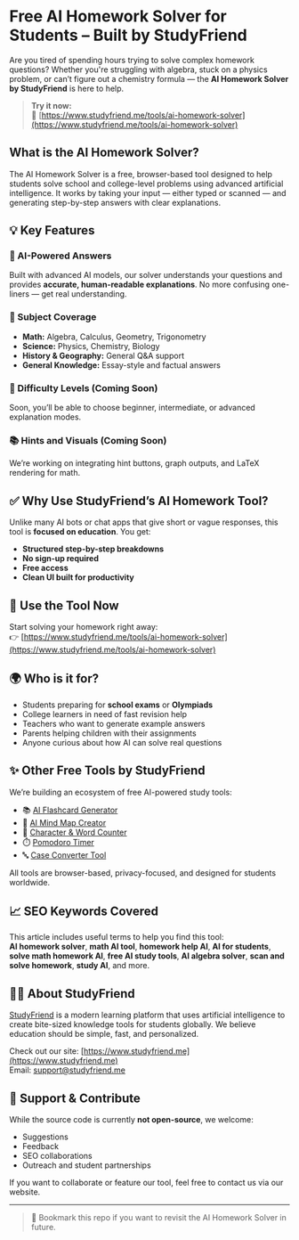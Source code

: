 # Free AI Homework Solver for Students – Built by StudyFriend

Are you tired of spending hours trying to solve complex homework questions? Whether you're struggling with algebra, stuck on a physics problem, or can’t figure out a chemistry formula — the **AI Homework Solver by StudyFriend** is here to help.

> **Try it now:**  
> 🔗 [https://www.studyfriend.me/tools/ai-homework-solver](https://www.studyfriend.me/tools/ai-homework-solver)


## What is the AI Homework Solver?

The AI Homework Solver is a free, browser-based tool designed to help students solve school and college-level problems using advanced artificial intelligence. It works by taking your input — either typed or scanned — and generating step-by-step answers with clear explanations.


## 💡 Key Features

### 🧠 AI-Powered Answers
Built with advanced AI models, our solver understands your questions and provides **accurate, human-readable explanations**. No more confusing one-liners — get real understanding.

### 🧪 Subject Coverage
- **Math:** Algebra, Calculus, Geometry, Trigonometry
- **Science:** Physics, Chemistry, Biology
- **History & Geography:** General Q&A support
- **General Knowledge:** Essay-style and factual answers

### 🎯 Difficulty Levels (Coming Soon)
Soon, you’ll be able to choose beginner, intermediate, or advanced explanation modes.

### 📚 Hints and Visuals (Coming Soon)
We’re working on integrating hint buttons, graph outputs, and LaTeX rendering for math.

## ✅ Why Use StudyFriend’s AI Homework Tool?

Unlike many AI bots or chat apps that give short or vague responses, this tool is **focused on education**. You get:

- **Structured step-by-step breakdowns**
- **No sign-up required**
- **Free access**
- **Clean UI built for productivity**


## 🔗 Use the Tool Now

Start solving your homework right away:  
👉 [https://www.studyfriend.me/tools/ai-homework-solver](https://www.studyfriend.me/tools/ai-homework-solver)


## 🌍 Who is it for?

- Students preparing for **school exams** or **Olympiads**
- College learners in need of fast revision help
- Teachers who want to generate example answers
- Parents helping children with their assignments
- Anyone curious about how AI can solve real questions

## ✨ Other Free Tools by StudyFriend

We’re building an ecosystem of free AI-powered study tools:

- 📚 [AI Flashcard Generator](https://www.studyfriend.me/register)
- 🧠 [AI Mind Map Creator](https://www.studyfriend.me/register)
- 📝 [Character & Word Counter](https://www.studyfriend.me/tools/word-counter)
- ⏱️ [Pomodoro Timer](https://www.studyfriend.me/tools/pomodoro-timer)
- 🔤 [Case Converter Tool](https://www.studyfriend.me/tools/case-converter)

All tools are browser-based, privacy-focused, and designed for students worldwide.


## 📈 SEO Keywords Covered

This article includes useful terms to help you find this tool:  
**AI homework solver**, **math AI tool**, **homework help AI**, **AI for students**, **solve math homework AI**, **free AI study tools**, **AI algebra solver**, **scan and solve homework**, **study AI**, and more.


## 👨‍💻 About StudyFriend

[StudyFriend](https://www.studyfriend.me) is a modern learning platform that uses artificial intelligence to create bite-sized knowledge tools for students globally. We believe education should be simple, fast, and personalized.

Check out our site: [https://www.studyfriend.me](https://www.studyfriend.me)  
Email: support@studyfriend.me


## 🙌 Support & Contribute

While the source code is currently **not open-source**, we welcome:
- Suggestions
- Feedback
- SEO collaborations
- Outreach and student partnerships

If you want to collaborate or feature our tool, feel free to contact us via our website.

---

> 📌 Bookmark this repo if you want to revisit the AI Homework Solver in future.
